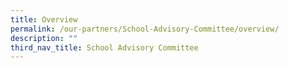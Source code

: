 ```yaml
---
title: Overview
permalink: /our-partners/School-Advisory-Committee/overview/
description: ""
third_nav_title: School Advisory Committee
---
```

